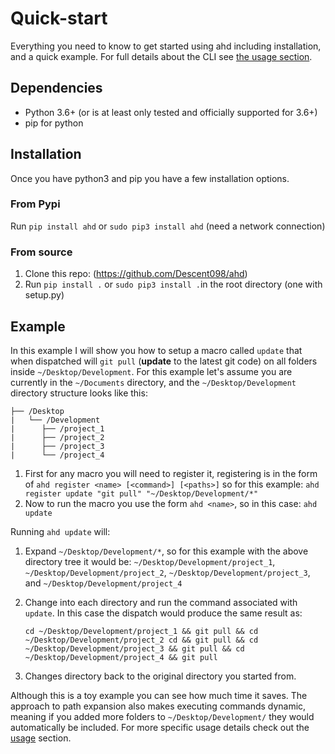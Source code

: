 # Quick-start

Everything you need to know to get started using ahd including installation, and a quick example. For full details about the CLI see [the usage section](../usage).



## Dependencies

- Python 3.6+ (or is at least only tested and officially supported for 3.6+)
- pip for python



## Installation

Once you have python3 and pip you have a few installation options.



### From Pypi

Run ```pip install ahd``` or ```sudo pip3 install ahd``` (need a network connection)

### From source

1. Clone this repo: (https://github.com/Descent098/ahd)
2. Run ```pip install .``` or ```sudo pip3 install .```in the root directory (one with setup.py)



## Example

In this example I will show you how to setup a macro called ```update``` that when dispatched will ```git pull``` (**update** to the latest git code) on all folders inside ```~/Desktop/Development```. For this example let's assume you are currently in the ```~/Documents``` directory, and the ```~/Desktop/Development``` directory structure looks like this:

```
├── /Desktop
|   └── /Development
|      ├── /project_1
|      ├── /project_2
|      ├── /project_3
|      └── /project_4
```



1. First for any macro you will need to register it, registering is in the form of ```ahd register <name> [<command>] [<paths>]``` so for this example:
```ahd register update "git pull" "~/Desktop/Development/*"```
2. Now to run the macro you use the form ```ahd <name>```, so in this case:
    ```ahd update```

  Running ```ahd update``` will:

  1. Expand ```~/Desktop/Development/*```, so for this example with the above directory tree it would be:
     ```~/Desktop/Development/project_1```, ```~/Desktop/Development/project_2```, ```~/Desktop/Development/project_3```, and ```~/Desktop/Development/project_4```

  2. Change into each directory and run the command associated with ```update```. In this case the dispatch would produce the same result as:

     ```cd ~/Desktop/Development/project_1 && git pull && cd ~/Desktop/Development/project_2 cd && git pull && cd ~/Desktop/Development/project_3 && git pull && cd ~/Desktop/Development/project_4 && git pull ```

  3. Changes directory back to the original directory you started from.

Although this is a toy example  you can see how much time it saves. The approach to path expansion also makes executing commands dynamic, meaning if you added more folders to ```~/Desktop/Development/``` they would automatically be included. For more specific usage details check out the [usage](../usage) section.